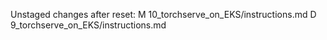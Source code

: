 Unstaged changes after reset:
M	10_torchserve_on_EKS/instructions.md
D	9_torchserve_on_EKS/instructions.md
